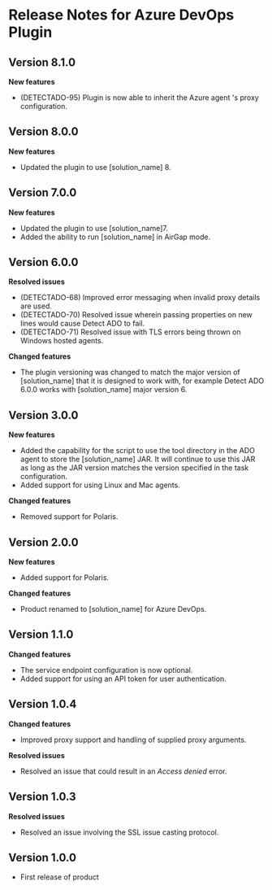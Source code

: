 # Release Notes for Azure DevOps Plugin

## Version 8.1.0
**New features**

* (DETECTADO-95) Plugin is now able to inherit the Azure agent 's proxy configuration.

## Version 8.0.0
**New features**

* Updated the plugin to use [solution_name] 8.

## Version 7.0.0
**New features**

* Updated the plugin to use [solution_name]7.
* Added the ability to run [solution_name] in AirGap mode.

## Version 6.0.0
**Resolved issues**

* (DETECTADO-68) Improved error messaging when invalid proxy details are used.
* (DETECTADO-70) Resolved issue wherein passing properties on new lines would cause Detect ADO to fail.
* (DETECTADO-71) Resolved issue with TLS errors being thrown on Windows hosted agents.

**Changed features**

* The plugin versioning was changed to match the major version of [solution_name] that it is designed to work with, for example Detect ADO 6.0.0 works with [solution_name] major version 6.

## Version 3.0.0
**New features**

* Added the capability for the script to use the tool directory in the ADO agent to store the [solution_name] JAR. It will continue to use this JAR as long as the JAR version matches the version specified in the task configuration.
* Added support for using Linux and Mac agents.

**Changed features**

* Removed support for Polaris.

## Version 2.0.0
**New features**

* Added support for Polaris.

**Changed features**

* Product renamed to [solution_name] for Azure DevOps.

## Version 1.1.0
**Changed features**

* The service endpoint configuration is now optional.
* Added support for using an API token for user authentication.

## Version 1.0.4
**Changed features**

* Improved proxy support and handling of supplied proxy arguments.

**Resolved issues**

* Resolved an issue that could result in an *Access denied* error.

## Version 1.0.3
**Resolved issues**
* Resolved an issue involving the SSL issue casting protocol.

## Version 1.0.0
* First release of product
